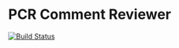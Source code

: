 # PCR Comment Reviewer

[![Build Status](https://travis-ci.org/pennlabs/pcr-reviewer.svg?branch=master)](https://travis-ci.org/pennlabs/pcr-reviewer)
